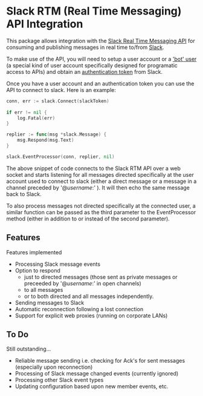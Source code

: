 # Slack RTM (Real Time Messaging) API Integration

This package allows integration with the [Slack Real Time Messaging API](https://api.slack.com/rtm) for consuming and publishing messages in real time to/from [Slack](https://slack.com).

To make use of the API, you will need to setup a user account or a ['bot' user](https://api.slack.com/bot-users) (a special kind of user account specifically designed for programatic access to APIs) and obtain an [authentication token](https://api.slack.com/web#basics) from Slack.

Once you have a user account and an authentication token you can use the API to connect to slack.  Here is an example:

``` go
conn, err := slack.Connect(slackToken)
	
if err != nil {
	log.Fatal(err)
}

replier := func(msg *slack.Message) {
	msg.Respond(msg.Text)
}

slack.EventProcessor(conn, replier, nil)
```

The above snippet of code connects to the Slack RTM API over a web socket and starts listening for all messages directed specifically at the user account used to connect to slack (either a direct message or a message in a channel preceded by '@_username_:' ).  It will then echo the same message back to Slack.

To also process messages not directed specifically at the connected user, a similar function can be passed as the third parameter to the EventProcessor method (either in addition to or instead of the second parameter).

## Features

Features implemented

- Processing Slack message events
- Option to respond 
    - just to directed messages (those sent as private messages or preceeded by '@_username_:' in open channels)
    - to all messages 
    - or to both directed and all messages independently.
- Sending messages to Slack
- Automatic reconnection following a lost connection
- Support for explicit web proxies (running on corporate LANs)

## To Do

Still outstanding...

- Reliable message sending i.e. checking for Ack's for sent messages (especially upon reconnection)
- Processing of Slack message changed events (currently ignored)
- Processing other Slack event types
- Updating configuration based upon new member events, etc.

